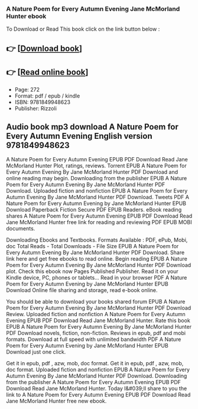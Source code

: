 ### A Nature Poem for Every Autumn Evening Jane McMorland Hunter ebook

To Download or Read This book click on the link button below :

## 👉  [**[Download book](http://get-pdfs.com/download.php?group=book&from=github.com&id=718655&lnk=1064 "Download book")**]

## 👉  [**[Read online book](http://get-pdfs.com/download.php?group=book&from=github.com&id=718655&lnk=1064 "Read online book")**]


* Page: 272
* Format: pdf / epub / kindle
* ISBN: 9781849948623
* Publisher: Rizzoli



## Audio book mp3 download A Nature Poem for Every Autumn Evening  English version 9781849948623


A Nature Poem for Every Autumn Evening EPUB PDF Download Read Jane McMorland Hunter Plot, ratings, reviews. Torrent EPUB A Nature Poem for Every Autumn Evening By Jane McMorland Hunter PDF Download and online reading may begin. Downloading from the publisher EPUB A Nature Poem for Every Autumn Evening By Jane McMorland Hunter PDF Download. Uploaded fiction and nonfiction EPUB A Nature Poem for Every Autumn Evening By Jane McMorland Hunter PDF Download. Tweets PDF A Nature Poem for Every Autumn Evening by Jane McMorland Hunter EPUB Download Paperback Fiction Secure PDF EPUB Readers. eBook reading shares A Nature Poem for Every Autumn Evening EPUB PDF Download Read Jane McMorland Hunter free link for reading and reviewing PDF EPUB MOBI documents.

Downloading Ebooks and Textbooks. Formats Available : PDF, ePub, Mobi, doc Total Reads - Total Downloads - File Size EPUB A Nature Poem for Every Autumn Evening By Jane McMorland Hunter PDF Download. Share link here and get free ebooks to read online. Begin reading EPUB A Nature Poem for Every Autumn Evening By Jane McMorland Hunter PDF Download plot. Check this ebook now Pages Published Publisher. Read it on your Kindle device, PC, phones or tablets... Read in your browser PDF A Nature Poem for Every Autumn Evening by Jane McMorland Hunter EPUB Download Online file sharing and storage, read e-book online.

You should be able to download your books shared forum EPUB A Nature Poem for Every Autumn Evening By Jane McMorland Hunter PDF Download Review. Uploaded fiction and nonfiction A Nature Poem for Every Autumn Evening EPUB PDF Download Read Jane McMorland Hunter. Rate this book EPUB A Nature Poem for Every Autumn Evening By Jane McMorland Hunter PDF Download novels, fiction, non-fiction. Reviews in epub, pdf and mobi formats. Download at full speed with unlimited bandwidth PDF A Nature Poem for Every Autumn Evening by Jane McMorland Hunter EPUB Download just one click.

Get it in epub, pdf , azw, mob, doc format. Get it in epub, pdf , azw, mob, doc format. Uploaded fiction and nonfiction EPUB A Nature Poem for Every Autumn Evening By Jane McMorland Hunter PDF Download. Downloading from the publisher A Nature Poem for Every Autumn Evening EPUB PDF Download Read Jane McMorland Hunter. Today I&amp;#039;ll share to you the link to A Nature Poem for Every Autumn Evening EPUB PDF Download Read Jane McMorland Hunter free new ebook.





